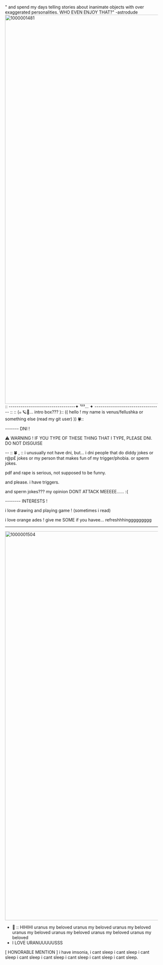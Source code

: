 " and spend my days telling stories about inanimate objects with over exaggerated personalities. WHO EVEN ENJOY THAT?" -astrodude
<img width="1280" height="1280" alt="1000001481" src="https://github.com/user-attachments/assets/e392bfb6-362c-4568-97a6-f537affb9c6c" />
:: ----------------------------------✦	¹²³...	✦ ---------------------------------- ::
  :: (⁠๑ 🪐🫧... intro box??? ):: 
(( hello ! my name is venus/fellushka or something else (read my git user) )) 🍀::

------- DNI !

⚠️ WARNING !  IF YOU TYPE OF THESE THING THAT I TYPE, PLEASE DNI. DO NOT DISGUISE

-- :: 🍀 , :: i unusually not have dni, but... i dni people that do diddy jokes or r@p£ jokes or my person that makes fun of my trigger/phobia.
or sperm jokes.

pdf and rape is serious, not supposed to be funny. 

and please. i have triggers.

and sperm jokes??? my opinion DONT ATTACK MEEEEE...... :(

-------- INTERESTS !

i love drawing and playing game ! (sometimes i read)

i love orange ades ! give me SOME if you havee... refreshhhinggggggggg

----------------------------------
<img width="1280" height="1280" alt="1000001504" src="https://github.com/user-attachments/assets/bd27fa4f-330c-4715-bce7-ef006066fea8" />

- 🍊 :: HIHIHI uranus my beloved uranus my beloved uranus my beloved uranus my beloved uranus my beloved uranus my beloved uranus my beloved
- I LOVE URANUUUUUSSS

[ HONORABLE MENTION ]
i have imsonia, i cant sleep i cant sleep i cant sleep i cant sleep i cant sleep i cant sleep i cant sleep i cant sleep.
